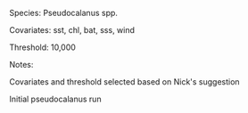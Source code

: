 Species: Pseudocalanus spp.

Covariates: sst, chl, bat, sss, wind

Threshold: 10,000

Notes:

Covariates and threshold selected based on Nick's suggestion

Initial pseudocalanus run
